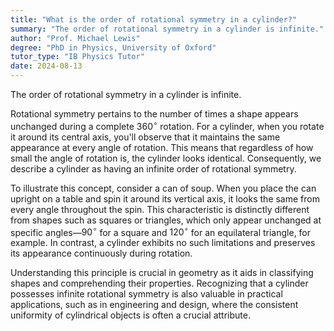 ```yaml
---
title: "What is the order of rotational symmetry in a cylinder?"
summary: "The order of rotational symmetry in a cylinder is infinite."
author: "Prof. Michael Lewis"
degree: "PhD in Physics, University of Oxford"
tutor_type: "IB Physics Tutor"
date: 2024-08-13
---
```


The order of rotational symmetry in a cylinder is infinite.

Rotational symmetry pertains to the number of times a shape appears unchanged during a complete $360^\circ$ rotation. For a cylinder, when you rotate it around its central axis, you'll observe that it maintains the same appearance at every angle of rotation. This means that regardless of how small the angle of rotation is, the cylinder looks identical. Consequently, we describe a cylinder as having an infinite order of rotational symmetry.

To illustrate this concept, consider a can of soup. When you place the can upright on a table and spin it around its vertical axis, it looks the same from every angle throughout the spin. This characteristic is distinctly different from shapes such as squares or triangles, which only appear unchanged at specific angles—$90^\circ$ for a square and $120^\circ$ for an equilateral triangle, for example. In contrast, a cylinder exhibits no such limitations and preserves its appearance continuously during rotation.

Understanding this principle is crucial in geometry as it aids in classifying shapes and comprehending their properties. Recognizing that a cylinder possesses infinite rotational symmetry is also valuable in practical applications, such as in engineering and design, where the consistent uniformity of cylindrical objects is often a crucial attribute.
    